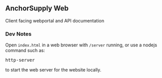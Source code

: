 AnchorSupply Web
---

Client facing webportal and API documentation

### Dev Notes
Open `index.html` in a web browser with `/server` running, or use a nodejs command such as:
<pre>
http-server
</pre>

to start the web server for the website locally.
